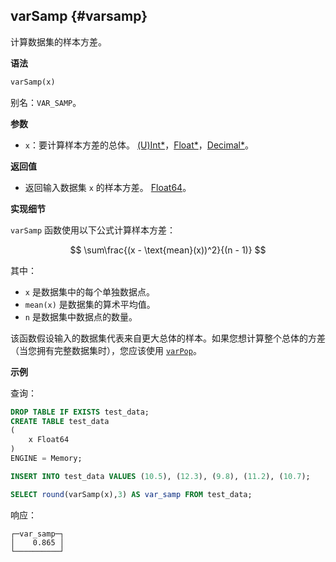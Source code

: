 ## varSamp {#varsamp}

计算数据集的样本方差。

**语法**

```sql
varSamp(x)
```

别名：`VAR_SAMP`。

**参数**

- `x`：要计算样本方差的总体。 [(U)Int*](../../data-types/int-uint.md)，[Float*](../../data-types/float.md)，[Decimal*](../../data-types/decimal.md)。

**返回值**

- 返回输入数据集 `x` 的样本方差。 [Float64](../../data-types/float.md)。

**实现细节**

`varSamp` 函数使用以下公式计算样本方差：

$$
\sum\frac{(x - \text{mean}(x))^2}{(n - 1)}
$$

其中：

- `x` 是数据集中的每个单独数据点。
- `mean(x)` 是数据集的算术平均值。
- `n` 是数据集中数据点的数量。

该函数假设输入的数据集代表来自更大总体的样本。如果您想计算整个总体的方差（当您拥有完整数据集时），您应该使用 [`varPop`](../reference/varpop.md)。

**示例**

查询：

```sql
DROP TABLE IF EXISTS test_data;
CREATE TABLE test_data
(
    x Float64
)
ENGINE = Memory;

INSERT INTO test_data VALUES (10.5), (12.3), (9.8), (11.2), (10.7);

SELECT round(varSamp(x),3) AS var_samp FROM test_data;
```

响应：

```response
┌─var_samp─┐
│    0.865 │
└──────────┘
```
